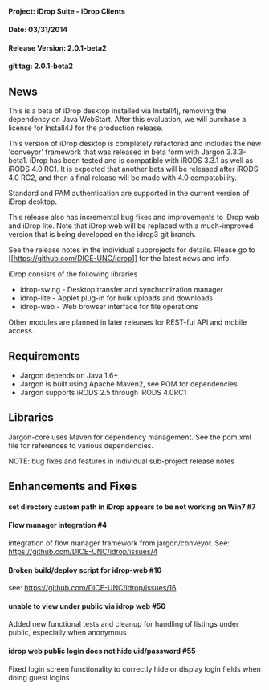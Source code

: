 #### Project: iDrop Suite - iDrop Clients
#### Date: 03/31/2014 
#### Release Version: 2.0.1-beta2
#### git tag: 2.0.1-beta2

## News

This is a beta of iDrop desktop installed via Install4j, removing the dependency on Java WebStart.  After this evaluation, we will purchase a license for Install4J for
the production release.

This version of iDrop desktop is completely refactored and includes the new 'conveyor' framework that was released in beta form with Jargon 3.3.3-beta1. iDrop has been tested and is compatible 
with iRODS 3.3.1 as well as iRODS 4.0 RC1. It is expected that another beta will be released after iRODS 4.0 RC2, and then a final release will be made with 4.0 compatability.  

Standard and PAM authentication are supported in the current version of iDrop desktop.  

This release also has incremental bug fixes and improvements to iDrop web and iDrop lite.  Note that iDrop web will be replaced with a much-improved version that is being developed
on the idrop3 git branch.

See the release notes in the individual subprojects for details.  Please go to [[https://github.com/DICE-UNC/idrop]] for the latest news and info.

iDrop consists of the following libraries

* idrop-swing - Desktop transfer and synchronization manager
* idrop-lite - Applet plug-in for bulk uploads and downloads
* idrop-web - Web browser interface for file operations

Other modules are planned in later releases for REST-ful API and mobile access.

## Requirements

* Jargon depends on Java 1.6+
* Jargon is built using Apache Maven2, see POM for dependencies
* Jargon supports iRODS 2.5 through iRODS 4.0RC1

## Libraries

Jargon-core uses Maven for dependency management.  See the pom.xml file for references to various dependencies.

NOTE: bug fixes and features in individual sub-project release notes


## Enhancements and Fixes

#### set directory custom path in iDrop appears to be not working on Win7 #7

#### Flow manager integration #4

integration of flow manager framework from jargon/conveyor.  See: https://github.com/DICE-UNC/idrop/issues/4

#### Broken build/deploy script for idrop-web #16

see: https://github.com/DICE-UNC/idrop/issues/16

#### unable to view under public via idrop web #56 

Added new functional tests and cleanup for handling of listings under public, especially when anonymous

#### idrop web public login does not hide uid/password #55

Fixed login screen functionality to correctly hide or display login fields when doing guest logins



 
